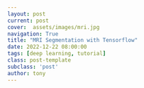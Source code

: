 ```yaml
---
layout: post
current: post
cover:  assets/images/mri.jpg
navigation: True
title: "MRI Segmentation with Tensorflow"
date: 2022-12-22 08:00:00
tags: [deep learning, tutorial]
class: post-template
subclass: 'post'
author: tony
---
```


